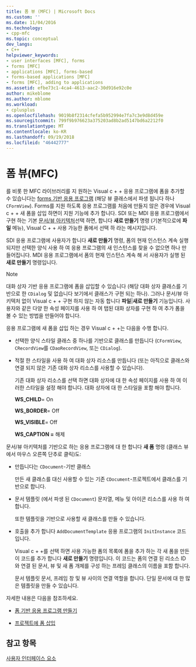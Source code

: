 ```yaml
---
title: 폼 뷰 (MFC) | Microsoft Docs
ms.custom: ''
ms.date: 11/04/2016
ms.technology:
- cpp-mfc
ms.topic: conceptual
dev_langs:
- C++
helpviewer_keywords:
- user interfaces [MFC], forms
- forms [MFC]
- applications [MFC], forms-based
- forms-based applications [MFC]
- forms [MFC], adding to applications
ms.assetid: efbe73c1-4ca4-4613-aac2-30d916e92c0e
author: mikeblome
ms.author: mblome
ms.workload:
- cplusplus
ms.openlocfilehash: 9019b8f2314cfefa5b952994e7fa7c3e9d8d459e
ms.sourcegitcommit: 799f9b976623a375203ad8b2ad5147bd6a2212f0
ms.translationtype: MT
ms.contentlocale: ko-KR
ms.lasthandoff: 09/19/2018
ms.locfileid: "46442777"
---
```

# <a name="form-views-mfc"></a>폼 뷰(MFC)

를 비롯 한 MFC 라이브러리를 지 원하는 Visual c + + 응용 프로그램에 폼을 추가할 수 있습니다는 [forms 기반 응용 프로그램](../mfc/reference/creating-a-forms-based-mfc-application.md) (해당 뷰 클래스에서 파생 됩니다 하나 `CFormView`). Forms를 지원 하도록 응용 프로그램를 처음에 만들지 않은 경우에 Visual c + + 새 폼을 삽입 하면이 지원 기능에 추가 합니다. SDI 또는 MDI 응용 프로그램에서 구현 하는 기본 [문서/뷰 아키텍처](../mfc/document-view-architecture.md)선택 하면, 합니다 **새로 만들기** 명령 (기본적으로에 **파일** 메뉴), Visual C + + 사용 가능한 폼에서 선택 하 라는 메시지입니다.

SDI 응용 프로그램에 사용자가 합니다 **새로 만들기** 명령, 폼의 현재 인스턴스 계속 실행 되지만 선택한 양식 사용 하 여 응용 프로그램의 새 인스턴스를 찾을 수 없으면 하나 만들어집니다. MDI 응용 프로그램에서 폼의 현재 인스턴스 계속 해 서 사용자가 실행 된 **새로 만들기** 명령입니다.

> [!NOTE]
>  대화 상자 기반 응용 프로그램에 폼을 삽입할 수 있습니다 (해당 대화 상자 클래스를 기반으로 한 `CDialog` 및 없습니다 보기에서 클래스가 구현 되는 하나). 그러나 문서/뷰 아키텍처 없이 Visual c + + 구현 하지 않는 자동 합니다 **파일**&#124;**새로 만들기** 기능입니다. 사용자와 같은 다양 한 속성 페이지를 사용 하 여 탭된 대화 상자를 구현 하 여 추가 폼을 볼 수 있는 방법을 만들어야 합니다.

응용 프로그램에 새 폼을 삽입 하는 경우 Visual c + +는 다음을 수행 합니다.

- 선택한 양식 스타일 클래스 중 하나를 기반으로 클래스를 만듭니다 (`CFormView`, `CRecordView`를 `CDaoRecordView`, 또는 `CDialog`).

- 적절 한 스타일을 사용 하 여 대화 상자 리소스를 만듭니다 (또는 아직으로 클래스와 연결 되지 않은 기존 대화 상자 리소스를 사용할 수 있습니다).

     기존 대화 상자 리소스를 선택 하면 대화 상자에 대 한 속성 페이지를 사용 하 여 이러한 스타일을 설정 해야 합니다. 대화 상자에 대 한 스타일을 포함 해야 합니다.

     **WS_CHILD**= On

     **WS_BORDER**= Off

     **WS_VISIBLE**= Off

     **WS_CAPTION =** 해제

문서/뷰 아키텍처를 기반으로 하는 응용 프로그램에 대 한 합니다 **새 폼** 명령 (클래스 뷰에서 마우스 오른쪽 단추로 클릭)도:

- 만듭니다는 `CDocument`-기반 클래스

     만든 새 클래스를 대신 사용할 수 있는 기존 `CDocument`-프로젝트에서 클래스를 기반으로 합니다.

- 문서 템플릿 (에서 파생 된 `CDocument`) 문자열, 메뉴 및 아이콘 리소스를 사용 하 여 합니다.

     또한 템플릿을 기반으로 사용할 새 클래스를 만들 수 있습니다.

- 호출을 추가 합니다 `AddDocumentTemplate` 응용 프로그램의 `InitInstance` 코드입니다.

     Visual c + +를 선택 하면 사용 가능한 폼의 목록에 폼을 추가 하는 각 새 폼을 만든이 코드를 추가 합니다 **새로 만들기** 명령입니다. 이 코드는 폼의 연결 된 리소스 ID와 연결 된 문서, 뷰 및 새 폼 개체를 구성 하는 프레임 클래스의 이름을 포함 합니다.

     문서 템플릿 문서, 프레임 창 및 뷰 사이의 연결 역할을 합니다. 단일 문서에 대 한 많은 템플릿을 만들 수 있습니다.

자세한 내용은 다음을 참조하세요.

- [폼 기반 응용 프로그램 만들기](../mfc/reference/creating-a-forms-based-mfc-application.md)

- [프로젝트에 폼 삽입](../mfc/inserting-a-form-into-a-project.md)

## <a name="see-also"></a>참고 항목

[사용자 인터페이스 요소](../mfc/user-interface-elements-mfc.md)
